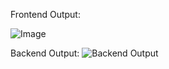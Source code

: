 Frontend Output:

![Image](https://github.com/user-attachments/assets/e2d0c96c-326d-4433-a810-beb5b4fbebfc)

Backend Output:
![Backend Output](https://github.com/user-attachments/assets/5c27f904-0613-4b0f-9706-46c0d2d5239e)
